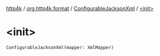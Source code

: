 [http4k](../../index.md) / [org.http4k.format](../index.md) / [ConfigurableJacksonXml](index.md) / [&lt;init&gt;](./-init-.md)

# &lt;init&gt;

`ConfigurableJacksonXml(mapper: XmlMapper)`